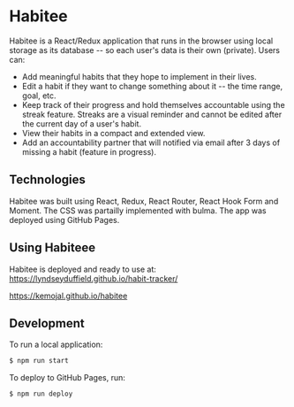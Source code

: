 # Habitee

<!-- ![](https://github.com/lyndseyduffield/habit-tracker/workflows/Habit%20Tracker%20CI/badge.svg) -->

Habitee is a React/Redux application that runs in the browser using local storage as its database -- so each user's data is their own (private). Users can:

- Add meaningful habits that they hope to implement in their lives.
- Edit a habit if they want to change something about it -- the time range, goal, etc.
- Keep track of their progress and hold themselves accountable using the streak feature. Streaks are a visual reminder and cannot be edited after the current day of a user's habit.
- View their habits in a compact and extended view.
- Add an accountability partner that will notified via email after 3 days of missing a habit (feature in progress).

## Technologies

Habitee was built using React, Redux, React Router, React Hook Form and Moment. The CSS was partailly implemented with bulma. The app was deployed using GitHub Pages.

## Using Habiteee

Habitee is deployed and ready to use at: https://lyndseyduffield.github.io/habit-tracker/

https://kemojal.github.io/habitee

## Development

To run a local application:

```sh
$ npm run start
```

To deploy to GitHub Pages, run:

```sh
$ npm run deploy
```
